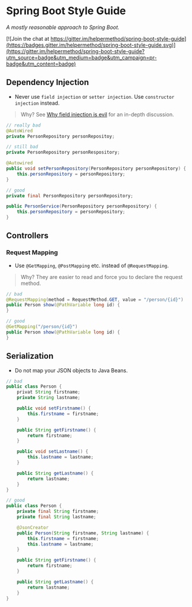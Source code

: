 # Spring Boot Style Guide

*A mostly reasonable approach to Spring Boot.*

[![Join the chat at https://gitter.im/helpermethod/spring-boot-style-guide](https://badges.gitter.im/helpermethod/spring-boot-style-guide.svg)](https://gitter.im/helpermethod/spring-boot-style-guide?utm_source=badge&utm_medium=badge&utm_campaign=pr-badge&utm_content=badge)

## Dependency Injection

* Never use `field injection` or `setter injection`. Use `constructor injection` instead.

> Why? See [Why field injection is evil](
http://olivergierke.de/2013/11/why-field-injection-is-evil/) for an in-depth discussion.

```java
// really bad
@AutoWired
private PersonRepository personRepositoy;

// still bad
private PersonRepository personRespository;

@Autowired
public void setPersonRepository(PersonRepository personRepository) {
    this.personRepository = personRepository;
}

// good
private final PersonRepository personRepository;

public PersonService(PersonRepository personRepository) {
    this.personRepository = personRepository;
}
```

## Controllers

### Request Mapping

* Use `@GetMapping`, `@PostMapping` etc. instead of `@RequestMapping`.

> Why? They are easier to read and force you to declare the request method.
 
```java
// bad
@RequestMapping(method = RequestMethod.GET, value = "/person/{id}")
public Person show(@PathVariable long id) {
}

// good
@GetMapping("/person/{id}")
public Person show(@PathVariable long id) {
}
```

## Serialization

* Do not map your JSON objects to Java Beans.

```java
// bad
public class Person {
    privat String firstname;
    private String lastname;

    public void setFirstname() {
        this.firstname = firstname;
    }

    public String getFirstname() {
        return firstname;
    }

    public void setLastname() {
        this.lastname = lastname;
    }

    public String getLastname() {
        return lastname;
    }
}

// good
public class Person {
    private final String firstname;
    private final String lastname;

    @JsonCreator
    public Person(String firstname, String lastname) {
        this.firstname = firstname;
        this.lastname = lastname;
    }

    public String getFirstname() {
        return firstname;
    }

    public String getLastname() {
        return lastname;
    }
}
```
